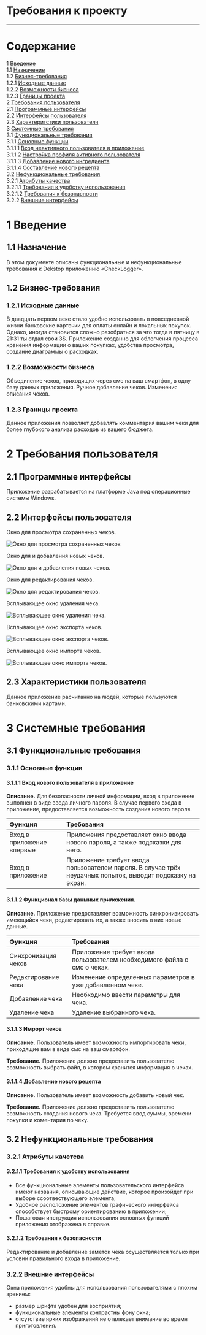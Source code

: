 # Требования к проекту
---

# Содержание
1 [Введение](#start)<br>
1.1 [Назначение](#appointment)<br>
1.2 [Бизнес-требования](#bisuness_requirenments)<br>
1.2.1 [Исходные данные](#first_info)<br>
1.2.2 [Возможности бизнеса](#bisuness_opportunities)<br>
1.2.3 [Границы проекта](#project_line)<br>
2 [Требования пользователя](#user_requirenments)<br>
2.1 [Программные интерфейсы](#program_interfaces)<br>
2.2 [Интерфейсы пользователя](#user_interfaces)<br>
2.3 [Характеритстики пользователя](#user_characteristics)<br>
3 [Системные требования](#system_requirenments)<br>
3.1 [Функциональные требования](#functional_requirenments)<br>
3.1.1 [Основные функции](#main_functions)<br>
3.1.1.1 [Вход неактивного пользователя в приложение](#user_visit)<br>
3.1.1.2 [Настройка профиля активного пользователя](#user_sign_in)<br>
3.1.1.3 [Добавление нового ингредиента](#create_item)<br>
3.1.1.4 [Составление нового рецепта](#create_recipe)<br>
3.2 [Нефункциональные требования](#nonfunctional_requirenments)<br>
3.2.1 [Атрибуты качества](#quality)<br>
3.2.1.1 [Требования к удобству использования](#use_requirements)<br>
3.2.1.2 [Требования к безопасности](#security_requirements)<br>
3.2.2 [Внешние интерфейсы](#outside_interfaces)<br>

<a name ="start"><a/>

# 1 Введение

<a name ="appointment"><a/>

## 1.1 Назначение

В этом документе описаны функциональные и нефункциональные требования к Dekstop приложению «CheckLogger».

<a name ="bisuness_requirenments"><a/>

## 1.2 Бизнес-требования

<a name ="first_info"><a/>
          
### 1.2.1 Исходные данные

В двадцать первом веке стало удобно использовать в повседневной жизни банковские карточки для оплаты онлайн и локальных покупок. Однако, иногда становится сложно разобраться за что тогда в пятницу в 21:31 ты отдал свои 3$. Приложение созданно для облегчения процесса хранения информации о ваших покупках, удобства просмотра, создание диаграммы о расходках.

<a name ="bisuness_opportunities"><a/>
  
### 1.2.2 Возможности бизнеса

Объединение чеков, приходящих через смс на ваш смартфон, в одну базу данных приложения. Ручное добавление чеков. Изменения описания чеков. 

<a name ="project_line"><a/>
  
### 1.2.3 Границы проекта

Данное приложения позволяет добавлять комментария вашим чеки для более глубокого анализа расходов из вашего бюджета. 

<a name ="user-requirenments"><a/>

# 2 Требования пользователя

<a name ="program_interfaces"><a/>
          
## 2.1 Программные интерфейсы

Приложение разрабатывается на платформе Java под операционные системы Windows.

<a name ="user_interfaces"><a/>
          
## 2.2 Интерфейсы пользователя

Окно для просмотра сохраненных чеков.

![Окно для просмотра сохраненных чеков](../Documentation/Mockups/Main.png)

Окно для и добавления новых чеков.

![Окно для и добавления новых чеков.](../Documentation/Mockups/Add.png)


Окно для редактирования чеков.

![Окно для редактирования чеков.](../Documentation/Mockups/Edit.png) 

Всплывающее окно удаления чека.

![Всплывающее окно удаления чека.](../Documentation/Mockups/Delete.png) 

Всплывающее окно экспорта чеков.

![Всплывающее окно экспорта чеков.](../Documentation/Mockups/Export.png) 

Всплывающее окно импорта чеков.

![Всплывающее окно импорта чеков.](../Documentation/Mockups/Import.png) 

<a name ="user_characteristics"><a/>

## 2.3 Характеристики пользователя

Данное приложение расчитанно на людей, которые пользуются банковскими картами.

<a name ="system_requirenments"><a/>
          
# 3 Системные требования

<a name ="functional_requirenments"><a/>
          
## 3.1 Функциональные требования

<a name ="main_functions"><a/>
          
### 3.1.1 Основные функции

<a name ="user_visit"><a/>
          
#### 3.1.1.1 Вход нового пользователя в приложение

**Описание.** Для безопасности личной информации, вход в приложение выполнен в виде ввода личного пароля. В случае первого входа в приложение, предоставляется возможность создания нового пароля.

| Функция | Требования | 
|:---|:---|
| Вход в приложение впервые | Приложения предоставляет окно ввода нового пароля, а также подсказки для него. |
| Вход в приложение | Приложение требует ввода пользователем пароля. В случае трёх неудачных попыток, выводит подсказку на экран. |

<a name ="user_sign_in"><a/>
 
#### 3.1.1.2 Функционал базы даныных приложения.

**Описание.** Приложение предоставляет возможность синхронизировать имеющийся чеки, редактировать их, а также вносить в них новые данные.

| Функция | Требования | 
|:---|:---|
| Синхронизация чеков | Приложение требует ввода пользователем необходимого файла с смс о чеках. |
| Редактирование чека | Изменение определенных параметров в уже добавленном чеке. |
| Добавление чека | Необходимо ввести параметры для чека. |
| Удаление чека | Удаление выбранного чека. |

<a name ="create_item"><a/>
          
#### 3.1.1.3 Имрорт чеков
**Описание.** Пользователь имеет возможность импортировать чеки, приходящие вам в виде смс на ваш смартфон.

**Требование.** Приложение должно предоставить пользователю возможность выбрать файл, в котором хранится информация о чеках.
<a name ="create_recipe"><a/>
          
#### 3.1.1.4 Добавление нового рецепта
**Описание.** Пользователь имеет возможность добавить новый чек.

**Требование.** Приложение должно предоставить пользователю возможность создания нового чека. Требуется ввод суммы, времени покупки и коментария по чеку.    

<a name ="nonfunctional_requirenments"><a/>
          
## 3.2 Нефункциональные требования

<a name ="quality"><a/>
          
### 3.2.1 Атрибуты качетсва   

<a name ="use_requirements"><a/>
          
#### 3.2.1.1 Требования к удобству использования

* Все функциональные элементы пользовательского интерфейса имеют названия, описывающие действие, которое произойдет при выборе cсоотвествующего элемента;
* Удобное расположение элементов графического интерфейса способствует быстрому ориентированию в приложении;
* Пошаговая инструкция использования основных функций приложения отображена в справке.

<a name ="security_requirements"><a/>
          
#### 3.2.1.2 Требования к безопасности

Редактирование и добавление заметок чека осуществляется только при условии правильного входа в приложение.         

<a name ="outside_interfaces"><a/>
          
### 3.2.2 Внешние интерфейсы

Окна приложения удобны для использования пользователями с плохим зрением:
  * размер шрифта удобен для восприятия;
  * функциональные элементы контрастны фону окна;
  * отсутствие ярких изображений не отвлекает внимание во время приготовления.
